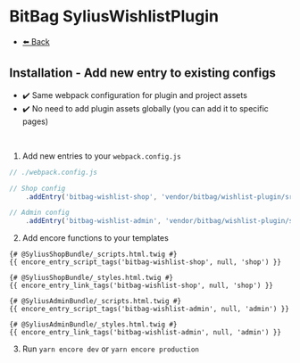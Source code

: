 # BitBag SyliusWishlistPlugin

- [⬅️ Back](./01-installation.md)

## Installation - Add new entry to existing configs

- ✔️ Same webpack configuration for plugin and project assets
- ✔️ No need to add plugin assets globally (you can add it to specific pages)

<br>

1. Add new entries to your `webpack.config.js`
```js
// ./webpack.config.js

// Shop config
    .addEntry('bitbag-wishlist-shop', 'vendor/bitbag/wishlist-plugin/src/Resources/assets/shop/entrypoint.js')

// Admin config
    .addEntry('bitbag-wishlist-admin', 'vendor/bitbag/wishlist-plugin/src/Resources/assets/admin/entrypoint.js')
```

2. Add encore functions to your templates

```twig
{# @SyliusShopBundle/_scripts.html.twig #}
{{ encore_entry_script_tags('bitbag-wishlist-shop', null, 'shop') }}

{# @SyliusShopBundle/_styles.html.twig #}
{{ encore_entry_link_tags('bitbag-wishlist-shop', null, 'shop') }}

{# @SyliusAdminBundle/_scripts.html.twig #}
{{ encore_entry_script_tags('bitbag-wishlist-admin', null, 'admin') }}

{# @SyliusAdminBundle/_styles.html.twig #}
{{ encore_entry_link_tags('bitbag-wishlist-admin', null, 'admin') }}
```

3. Run `yarn encore dev` or `yarn encore production`
